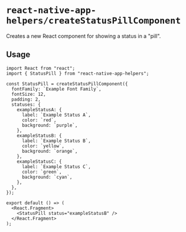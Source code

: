 # `react-native-app-helpers/createStatusPillComponent`

Creates a new React component for showing a status in a "pill".

## Usage

```tsx
import React from "react";
import { StatusPill } from "react-native-app-helpers";

const StatusPill = createStatusPillComponent({
  fontFamily: `Example Font Family`,
  fontSize: 12,
  padding: 2,
  statuses: {
    exampleStatusA: {
      label: `Example Status A`,
      color: `red`,
      background: `purple`,
    },
    exampleStatusB: {
      label: `Example Status B`,
      color: `yellow`,
      background: `orange`,
    },
    exampleStatusC: {
      label: `Example Status C`,
      color: `green`,
      background: `cyan`,
    },
  },
});

export default () => (
  <React.Fragment>
    <StatusPill status="exampleStatusB" />
  </React.Fragment>
);
```
